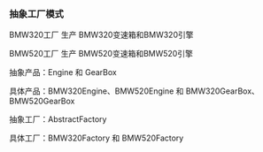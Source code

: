 ### 抽象工厂模式

BMW320工厂 生产 BMW320变速箱和BMW320引擎

BMW520工厂 生产 BMW520变速箱和BMW520引擎

抽象产品：Engine  和  GearBox

具体产品：BMW320Engine、BMW520Engine  和  BMW320GearBox、BMW520GearBox

抽象工厂：AbstractFactory

具体工厂：BMW320Factory  和  BMW520Factory
